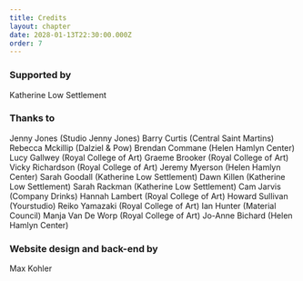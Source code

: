 ```yaml
---
title: Credits
layout: chapter
date: 2028-01-13T22:30:00.000Z
order: 7
---
```

### Supported by
Katherine Low Settlement

### Thanks to
Jenny Jones (Studio Jenny Jones)
Barry Curtis (Central Saint Martins)
Rebecca Mckillip (Dalziel & Pow)
Brendan Commane (Helen Hamlyn Center)
Lucy Gallwey (Royal College of Art)
Graeme Brooker (Royal College of Art)
Vicky Richardson (Royal College of Art)
Jeremy Myerson (Helen Hamlyn Center)
Sarah Goodall (Katherine Low Settlement)
Dawn Killen (Katherine Low Settlement)
Sarah Rackman (Katherine Low Settlement)
Cam Jarvis (Company Drinks)
Hannah Lambert (Royal College of Art)
Howard Sullivan (Yourstudio)
Reiko Yamazaki (Royal College of Art)
Ian Hunter (Material Council)
Manja Van De Worp (Royal College of Art)
Jo-Anne Bichard (Helen Hamlyn Center)

### Website design and back-end by
Max Kohler